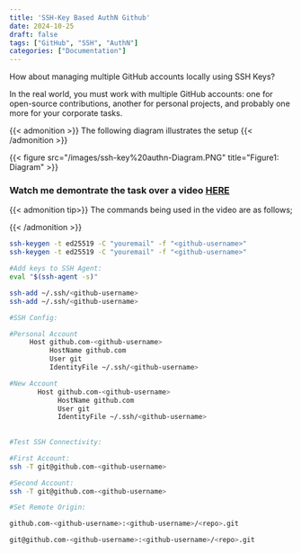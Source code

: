 ```yaml
---
title: 'SSH-Key Based AuthN Github'
date: 2024-10-25
draft: false
tags: ["GitHub", "SSH", "AuthN"]
categories: ["Documentation"]
---
```

How about managing multiple GitHub accounts locally using SSH Keys?

In the real world, you must work with multiple GitHub accounts: one for open-source contributions, another for personal projects, and probably one more for your corporate tasks.

{{< admonition >}}
    The following diagram illustrates the setup
{{< /admonition >}}

{{< figure src="/images/ssh-key%20authn-Diagram.PNG" title="Figure1: Diagram" >}}


### Watch me demontrate the task over a video **[HERE](https://www.loom.com/share/06c3fc273ff24547a94135f623e557be?sid=8522f7ed-a3fc-405e-a437-44b9b149eb63)**

{{< admonition tip>}}
The commands being used in the video are as follows;

{{< /admonition >}}

```bash
ssh-keygen -t ed25519 -C "youremail" -f "<github-username>"
ssh-keygen -t ed25519 -C "youremail" -f "<github-username>"

#Add keys to SSH Agent:
eval "$(ssh-agent -s)"

ssh-add ~/.ssh/<github-username>
ssh-add ~/.ssh/<github-username>

#SSH Config:

#Personal Account
     Host github.com-<github-username>
          HostName github.com
          User git
          IdentityFile ~/.ssh/<github-username>

#New Account
       Host github.com-<github-username>
            HostName github.com
            User git
            IdentityFile ~/.ssh/<github-username>
			
			
#Test SSH Connectivity:

#First Account:
ssh -T git@github.com-<github-username>

#Second Account:
ssh -T git@github.com-<github-username>

#Set Remote Origin:

github.com-<github-username>:<github-username>/<repo>.git

git@github.com-<github-username>:<github-username>/<repo>.git

```



